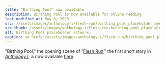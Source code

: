 ```yaml
---
title: “Birthing Pool” now available
description: Birthing Pool is now available for online reading
last_modified_at: May 8, 2023
src: /assets/images/anthology-i/flesh-run/birthing_pool_placeholder_med.jpg
src-thumb: /assets/images/anthology-i/flesh-run/birthing_pool_placeholder_small.jpg
alt: Birthing Pool placeholder artwork
caption: <a href="/assets/images/anthology-i/flesh-run/birthing_pool_placeholder.jpg" target="_blank">A.I. placeholder artwork</a> generated using <a href="https://creator.nightcafe.studio/creation/CDxGVor8kqRB81q3qd1n" target="_blank">NightCafe Stable Diffusion v1.5 ⧉</a> — <a href="https://creativecommons.org/publicdomain/zero/1.0/" target="_blank">CC0 1.0 ⧉</a>
---
```


"Birthing Pool," the opening scene of "[Flesh Run](/anthology-i/flesh-run/)," the first short story in *[Anthology I](/anthology-i/)*, is now available [here](/anthology-i/flesh-run/birthing-pool/).